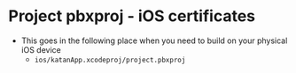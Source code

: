 # Project pbxproj - iOS certificates

- This goes in the following place when you need to build on your physical iOS device
  - `ios/katanApp.xcodeproj/project.pbxproj`

